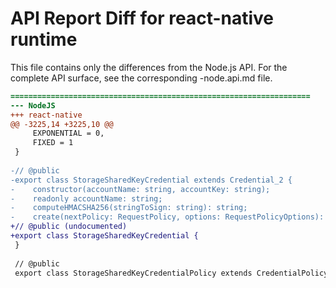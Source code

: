 # API Report Diff for react-native runtime

This file contains only the differences from the Node.js API.
For the complete API surface, see the corresponding -node.api.md file.

```diff
===================================================================
--- NodeJS
+++ react-native
@@ -3225,14 +3225,10 @@
     EXPONENTIAL = 0,
     FIXED = 1
 }
 
-// @public
-export class StorageSharedKeyCredential extends Credential_2 {
-    constructor(accountName: string, accountKey: string);
-    readonly accountName: string;
-    computeHMACSHA256(stringToSign: string): string;
-    create(nextPolicy: RequestPolicy, options: RequestPolicyOptions): StorageSharedKeyCredentialPolicy;
+// @public (undocumented)
+export class StorageSharedKeyCredential {
 }
 
 // @public
 export class StorageSharedKeyCredentialPolicy extends CredentialPolicy {

```